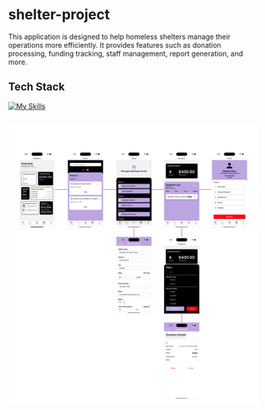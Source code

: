 # shelter-project

This application is designed to help homeless shelters manage their operations more efficiently. It provides features such as donation processing, funding tracking, staff management, report generation, and more.

## Tech Stack

[![My Skills](https://skillicons.dev/icons?i=react,ts,python,flask)](https://skillicons.dev)

##
![flow-map](./client/assets/screenshots/flow-map.png)

<!-- ### Dashboard

<img src="./shelter-project/assets/screenshots/dashboard.png" alt="dashboard" width="300" />

### Browse

<img src="./shelter-project/assets/screenshots/browse.png" alt="browse" width="300" />

### Shelter Home

<img src="./shelter-project/assets/screenshots/shelter-home.png" alt="shelter-home" width="300" />

### Donations

<img src="./shelter-project/assets/screenshots/donations.png" alt="donations" width="300" />

### Filter Donations

<img src="./shelter-project/assets/screenshots/filter-donations.png" alt="filter-donations" width="300" />

### Profile

<img src="./shelter-project/assets/screenshots/profile.png" alt="profile" width="300" /> -->
